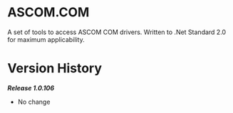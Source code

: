 # ASCOM.COM

A set of tools to access ASCOM COM drivers. Written to .Net Standard 2.0 for maximum applicability.

# Version History

***Release 1.0.106***
* No change